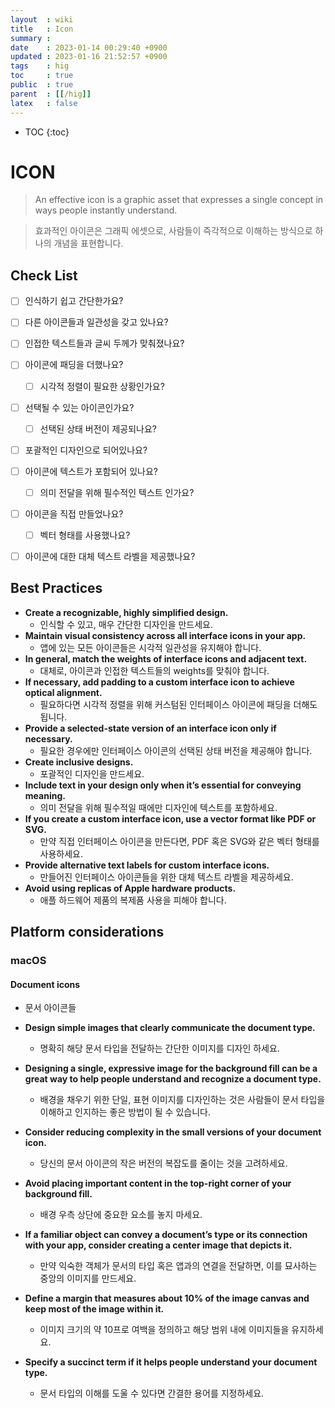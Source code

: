 ```yaml
---
layout  : wiki
title   : Icon
summary : 
date    : 2023-01-14 00:29:40 +0900
updated : 2023-01-16 21:52:57 +0900
tags    : hig 
toc     : true
public  : true
parent  : [[/hig]] 
latex   : false
---
```

* TOC
{:toc}

# ICON

> An effective icon is a graphic asset that expresses a single concept in ways people instantly understand.

> 효과적인 아이콘은 그래픽 에셋으로, 사람들이 즉각적으로 이해하는 방식으로 하나의 개념을 표현합니다.

## Check List

- [ ] 인식하기 쉽고 간단한가요?
- [ ] 다른 아이콘들과 일관성을 갖고 있나요?
- [ ] 인접한 텍스트들과 글씨 두께가 맞춰졌나요?
- [ ] 아이콘에 패딩을 더했나요?
	- [ ] 시각적 정렬이 필요한 상황인가요?
- [ ] 선택될 수 있는 아이콘인가요?
	- [ ] 선택된 상태 버전이 제공되나요?
- [ ] 포괄적인 디자인으로 되어있나요?
- [ ] 아이콘에 텍스트가 포함되어 있나요?
	- [ ] 의미 전달을 위해 필수적인 텍스트 인가요?
- [ ] 아이콘을 직접 만들었나요?
	- [ ] 벡터 형태를 사용했나요?
- [ ] 아이콘에 대한 대체 텍스트 라벨을 제공했나요?


## Best Practices

- **Create a recognizable, highly simplified design.**
	- 인식할 수 있고, 매우 간단한 디자인을 만드세요.
- **Maintain visual consistency across all interface icons in your app.**
	- 앱에 있는 모든 아이콘들은 시각적 일관성을 유지해야 합니다.
- **In general, match the weights of interface icons and adjacent text.**
	- 대체로, 아이콘과 인접한 텍스트들의 weights를 맞춰야 합니다.
- **If necessary, add padding to a custom interface icon to achieve optical alignment.**
	- 필요하다면 시각적 정렬을 위해 커스텀된 인터페이스 아이콘에 패딩을 더해도 됩니다.
- **Provide a selected-state version of an interface icon only if necessary.**
	- 필요한 경우에만 인터페이스 아이콘의 선택된 상태 버전을 제공해야 합니다.
- **Create inclusive designs.**
	- 포괄적인 디자인을 만드세요.
- **Include text in your design only when it’s essential for conveying meaning.**
	- 의미 전달을 위해 필수적일 때에만 디자인에 텍스트를 포함하세요.
- **If you create a custom interface icon, use a vector format like PDF or SVG.**
	- 만약 직접 인터페이스 아이콘을 만든다면, PDF 혹은 SVG와 같은 벡터 형태를 사용하세요.
- **Provide alternative text labels for custom interface icons.**
	- 만들어진 인터페이스 아이콘들을 위한 대체 텍스트 라벨을 제공하세요.
- **Avoid using replicas of Apple hardware products.**
	- 애플 하드웨어 제품의 복제품 사용을 피해야 합니다.

## Platform considerations

### macOS

#### Document icons
- 문서 아이콘들

- **Design simple images that clearly communicate the document type.**
	- 명확히 해당 문서 타입을 전달하는 간단한 이미지를 디자인 하세요.
- **Designing a single, expressive image for the background fill can be a great way to help people understand and recognize a document type.**
	- 배경을 채우기 위한 단일, 표현 이미지를 디자인하는 것은 사람들이 문서 타입을 이해하고 인지하는 좋은 방법이 될 수 있습니다.
- **Consider reducing complexity in the small versions of your document icon.**
	- 당신의 문서 아이콘의 작은 버전의 복잡도를 줄이는 것을 고려하세요.
- **Avoid placing important content in the top-right corner of your background fill.**
	- 배경 우측 상단에 중요한 요소를 놓지 마세요.
- **If a familiar object can convey a document’s type or its connection with your app, consider creating a center image that depicts it.**
	- 만약 익숙한 객체가 문서의 타입 혹은 앱과의 연결을 전달하면, 이를 묘사하는 중앙의 이미지를 만드세요.
- **Define a margin that measures about 10% of the image canvas and keep most of the image within it.**
	- 이미지 크기의 약 10프로 여백을 정의하고 해당 범위 내에 이미지들을 유지하세요.
- **Specify a succinct term if it helps people understand your document type.**
	- 문서 타입의 이해를 도울 수 있다면 간결한 용어를 지정하세요. 
